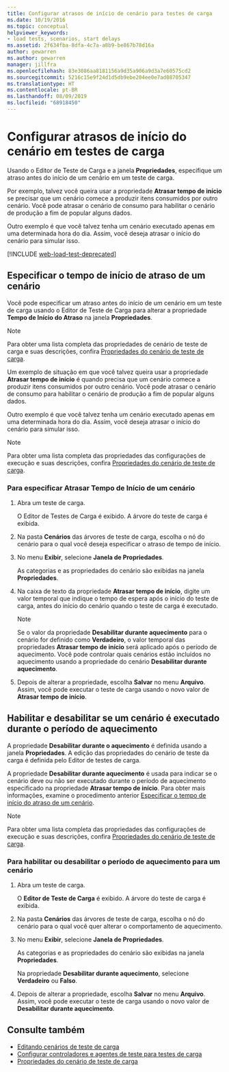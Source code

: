 ```yaml
---
title: Configurar atrasos de início de cenário para testes de carga
ms.date: 10/19/2016
ms.topic: conceptual
helpviewer_keywords:
- load tests, scenarios, start delays
ms.assetid: 2f634fba-8dfa-4c7a-a8b9-be867b78d16a
author: gewarren
ms.author: gewarren
manager: jillfra
ms.openlocfilehash: 83e3086aa8181156a9d35a906a9d3a7e60575cd2
ms.sourcegitcommit: 5216c15e9f24d1d5db9ebe204ee0e7ad08705347
ms.translationtype: HT
ms.contentlocale: pt-BR
ms.lasthandoff: 08/09/2019
ms.locfileid: "68918450"
---
```

# <a name="configure-scenario-start-delays-in-load-tests"></a>Configurar atrasos de início do cenário em testes de carga

Usando o Editor de Teste de Carga e a janela **Propriedades**, especifique um atraso antes do início de um cenário em um teste de carga.

Por exemplo, talvez você queira usar a propriedade **Atrasar tempo de início** se precisar que um cenário comece a produzir itens consumidos por outro cenário. Você pode atrasar o cenário de consumo para habilitar o cenário de produção a fim de popular alguns dados.

Outro exemplo é que você talvez tenha um cenário executado apenas em uma determinada hora do dia. Assim, você deseja atrasar o início do cenário para simular isso.

[!INCLUDE [web-load-test-deprecated](includes/web-load-test-deprecated.md)]

## <a name="specify-the-delay-start-time-of-a-scenario"></a>Especificar o tempo de início de atraso de um cenário

Você pode especificar um atraso antes do início de um cenário em um teste de carga usando o Editor de Teste de Carga para alterar a propriedade **Tempo de Início do Atraso** na janela **Propriedades**.

> [!NOTE]
> Para obter uma lista completa das propriedades de cenário de teste de carga e suas descrições, confira [Propriedades do cenário de teste de carga](../test/load-test-scenario-properties.md).

Um exemplo de situação em que você talvez queira usar a propriedade **Atrasar tempo de início** é quando precisa que um cenário comece a produzir itens consumidos por outro cenário. Você pode atrasar o cenário de consumo para habilitar o cenário de produção a fim de popular alguns dados.

Outro exemplo é que você talvez tenha um cenário executado apenas em uma determinada hora do dia. Assim, você deseja atrasar o início do cenário para simular isso.

> [!NOTE]
> Para obter uma lista completa das propriedades das configurações de execução e suas descrições, confira [Propriedades do cenário de teste de carga](../test/load-test-scenario-properties.md).

### <a name="to-specify-the-delay-start-time-for-a-scenario"></a>Para especificar Atrasar Tempo de Início de um cenário

1. Abra um teste de carga.

     O Editor de Testes de Carga é exibido. A árvore do teste de carga é exibida.

2. Na pasta **Cenários** das árvores de teste de carga, escolha o nó do cenário para o qual você deseja especificar o atraso de tempo de início.

3. No menu **Exibir**, selecione **Janela de Propriedades**.

     As categorias e as propriedades do cenário são exibidas na janela **Propriedades**.

4. Na caixa de texto da propriedade **Atrasar tempo de início**, digite um valor temporal que indique o tempo de espera após o início do teste de carga, antes do início do cenário quando o teste de carga é executado.

    > [!NOTE]
    > Se o valor da propriedade **Desabilitar durante aquecimento** para o cenário for definido como **Verdadeiro**, o valor temporal das propriedades **Atrasar tempo de início** será aplicado após o período de aquecimento. Você pode controlar quais cenários estão incluídos no aquecimento usando a propriedade do cenário **Desabilitar durante aquecimento**.

5. Depois de alterar a propriedade, escolha **Salvar** no menu **Arquivo**. Assim, você pode executar o teste de carga usando o novo valor de **Atrasar tempo de início**.

## <a name="enable-and-disable-whether-a-scenario-runs-during-the-warm-up-period"></a>Habilitar e desabilitar se um cenário é executado durante o período de aquecimento

A propriedade **Desabilitar durante o aquecimento** é definida usando a janela **Propriedades**. A edição das propriedades do cenário de teste da carga é definida pelo Editor de testes de carga.

A propriedade **Desabilitar durante aquecimento** é usada para indicar se o cenário deve ou não ser executado durante o período de aquecimento especificado na propriedade **Atrasar tempo de início**. Para obter mais informações, examine o procedimento anterior [Especificar o tempo de início do atraso de um cenário](#specify-the-delay-start-time-of-a-scenario).

> [!NOTE]
> Para obter uma lista completa das propriedades das configurações de execução e suas descrições, confira [Propriedades do cenário de teste de carga](../test/load-test-scenario-properties.md).

### <a name="to-enable-or-disable-the-warm-up-period-for-a-scenario"></a>Para habilitar ou desabilitar o período de aquecimento para um cenário

1. Abra um teste de carga.

     O **Editor de Teste de Carga** é exibido. A árvore do teste de carga é exibida.

2. Na pasta **Cenários** das árvores de teste de carga, escolha o nó do cenário para o qual você quer alterar o comportamento de aquecimento.

3. No menu **Exibir**, selecione **Janela de Propriedades**.

     As categorias e as propriedades do cenário são exibidas na janela **Propriedades**.

     Na propriedade **Desabilitar durante aquecimento**, selecione **Verdadeiro** ou **Falso**.

4. Depois de alterar a propriedade, escolha **Salvar** no menu **Arquivo**. Assim, você pode executar o teste de carga usando o novo valor de **Desabilitar durante aquecimento**.

## <a name="see-also"></a>Consulte também

- [Editando cenários de teste de carga](../test/edit-load-test-scenarios.md)
- [Configurar controladores e agentes de teste para testes de carga](../test/configure-test-agents-and-controllers-for-load-tests.md)
- [Propriedades do cenário de teste de carga](../test/load-test-scenario-properties.md)